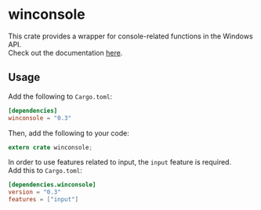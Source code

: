 # winconsole
This crate provides a wrapper for console-related functions in the Windows API.  
Check out the documentation [here](https://docs.rs/winconsole/0.3.0/x86_64-pc-windows-msvc/winconsole/).

## Usage
Add the following to `Cargo.toml`:
```toml
[dependencies]
winconsole = "0.3"
```
Then, add the following to your code:
```rust
extern crate winconsole;
```
In order to use features related to input, the `input` feature is required.  
Add this to `Cargo.toml`:
```toml
[dependencies.winconsole]
version = "0.3"
features = ["input"]
```
